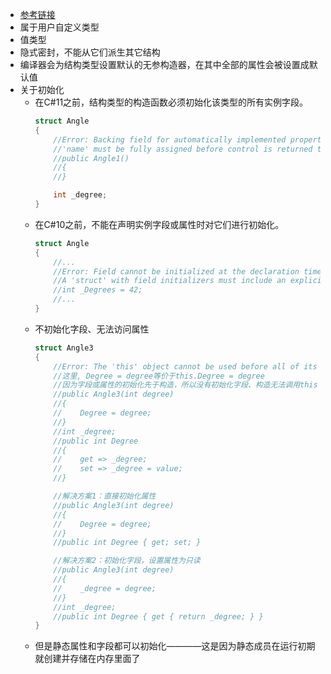 - [参考链接](https://learn.microsoft.com/zh-cn/dotnet/csharp/language-reference/builtin-types/struct)
- 属于用户自定义类型
- 值类型
- 隐式密封，不能从它们派生其它结构
- 编译器会为结构类型设置默认的无参构造器，在其中全部的属性会被设置成默认值
- 关于初始化
  - 在C#11之前，结构类型的构造函数必须初始化该类型的所有实例字段。
    ```c#
    struct Angle
    {
        //Error: Backing field for automatically implemented property
        //'name' must be fully assigned before control is returned to the caller.
        //public Angle1()
        //{         
        //}

        int _degree;
    }
    ```
  - 在C#10之前，不能在声明实例字段或属性时对它们进行初始化。
    ```c#
    struct Angle
    {
        //...
        //Error: Field cannot be initialized at the declaration time &&
        //A 'struct' with field initializers must include an explicitly declared constructor.
        //int _Degrees = 42;
        //...
    }
    ```
  - 不初始化字段、无法访问属性
    ```c#
    struct Angle3
    {
        //Error: The 'this' object cannot be used before all of its fields are assigned to
        //这里, Degree = degree等价于this.Degree = degree
        //因为字段或属性的初始化先于构造，所以没有初始化字段、构造无法调用this
        //public Angle3(int degree)
        //{
        //    Degree = degree;
        //}
        //int _degree;
        //public int Degree
        //{ 
        //    get => _degree; 
        //    set => _degree = value;
        //}

        //解决方案1：直接初始化属性
        //public Angle3(int degree)
        //{
        //    Degree = degree;
        //}
        //public int Degree { get; set; }

        //解决方案2：初始化字段，设置属性为只读
        //public Angle3(int degree)
        //{
        //    _degree = degree;
        //}
        //int _degree;
        //public int Degree { get { return _degree; } }
    }
    ```
  - 但是静态属性和字段都可以初始化————这是因为静态成员在运行初期就创建并存储在内存里面了